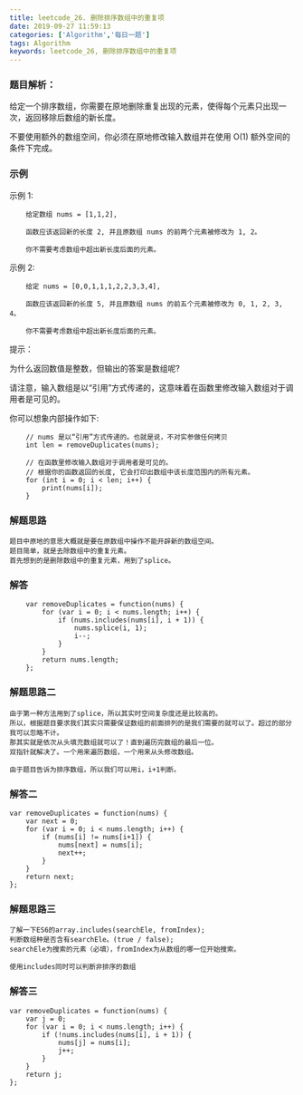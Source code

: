 ```yaml
---
title: leetcode_26. 删除排序数组中的重复项
date: 2019-09-27 11:59:13
categories: ['Algorithm','每日一题']
tags: Algorithm
keywords: leetcode_26, 删除排序数组中的重复项
---
```

### 题目解析：
给定一个排序数组，你需要在原地删除重复出现的元素，使得每个元素只出现一次，返回移除后数组的新长度。

不要使用额外的数组空间，你必须在原地修改输入数组并在使用 O(1) 额外空间的条件下完成。

### 示例	
示例 1:
```
    给定数组 nums = [1,1,2], 

    函数应该返回新的长度 2, 并且原数组 nums 的前两个元素被修改为 1, 2。 

    你不需要考虑数组中超出新长度后面的元素。
```
示例 2:
```
    给定 nums = [0,0,1,1,1,2,2,3,3,4],

    函数应该返回新的长度 5, 并且原数组 nums 的前五个元素被修改为 0, 1, 2, 3, 4。

    你不需要考虑数组中超出新长度后面的元素。

```

提示：

为什么返回数值是整数，但输出的答案是数组呢?

请注意，输入数组是以“引用”方式传递的，这意味着在函数里修改输入数组对于调用者是可见的。

你可以想象内部操作如下:
```
    // nums 是以“引用”方式传递的。也就是说，不对实参做任何拷贝
    int len = removeDuplicates(nums);

    // 在函数里修改输入数组对于调用者是可见的。
    // 根据你的函数返回的长度, 它会打印出数组中该长度范围内的所有元素。
    for (int i = 0; i < len; i++) {
        print(nums[i]);
    }
```
<!-- more -->
### 解题思路
    题目中原地的意思大概就是要在原数组中操作不能开辟新的数组空间。
    题目简单，就是去除数组中的重复元素。
    首先想到的是删除数组中的重复元素，用到了splice。

### 解答
```
    var removeDuplicates = function(nums) {
        for (var i = 0; i < nums.length; i++) {
            if (nums.includes(nums[i], i + 1)) {
                nums.splice(i, 1);
                i--;
            }
        }
        return nums.length;
    };
```

### 解题思路二

    由于第一种方法用到了splice，所以其实时空间复杂度还是比较高的。
    所以，根据题目要求我们其实只需要保证数组的前面排列的是我们需要的就可以了。超过的部分我可以忽略不计。
    那其实就是依次从头填充数组就可以了！直到遍历完数组的最后一位。
    双指针就解决了。一个用来遍历数组，一个用来从头修改数组。

    由于题目告诉为排序数组，所以我们可以用i，i+1判断。
### 解答二
```
var removeDuplicates = function(nums) {
    var next = 0;
    for (var i = 0; i < nums.length; i++) {
        if (nums[i] != nums[i+1]) {
            nums[next] = nums[i];
            next++;
        }
    }
    return next;
};

```


### 解题思路三

    了解一下ES6的array.includes(searchEle, fromIndex);
    判断数组种是否含有searchEle。(true / false);
    searchEle为搜索的元素（必填），fromIndex为从数组的哪一位开始搜索。
    
    使用includes同时可以判断非排序的数组

### 解答三
```
var removeDuplicates = function(nums) {
    var j = 0;
    for (var i = 0; i < nums.length; i++) {
        if (!nums.includes(nums[i], i + 1)) {
            nums[j] = nums[i];
            j++;
        }
    }
    return j;
};

```